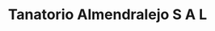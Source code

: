 ---
title: "Tanatorio Almendralejo S A L"
url: /almendralejo/tanatorio-almendralejo-s-a-l/
shop: directores de funerarias
---